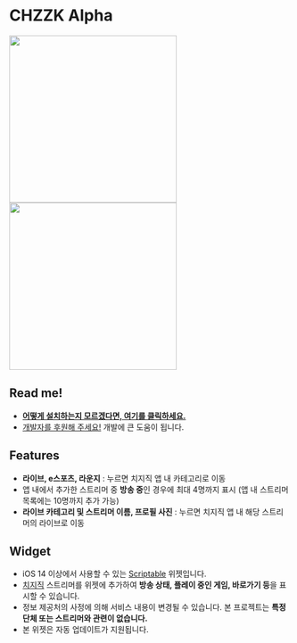# CHZZK Alpha
<div>
<img width="300" src="https://github.com/unvsDev/chzzk-alpha/assets/63099769/4c1f580e-8d6c-4859-ac27-5f240c9f7ef0">
<img width="300" src="https://github.com/unvsDev/chzzk-alpha/assets/63099769/9f57d2d4-ff40-4a21-8bcb-99d667f34e9c">
</div>

## Read me!
- [**어떻게 설치하는지 모르겠다면, 여기를 클릭하세요.**](https://widget.oopy.io/chzzk-alpha)
- [개발자를 후원해 주세요!](https://toss.me/powerful) 개발에 큰 도움이 됩니다.
  
## Features
- **라이브, e스포츠, 라운지** : 누르면 치지직 앱 내 카테고리로 이동
- 앱 내에서 추가한 스트리머 중 **방송 중**인 경우에 최대 4명까지 표시 (앱 내 스트리머 목록에는 10명까지 추가 가능)
- **라이브 카테고리 및 스트리머 이름, 프로필 사진** : 누르면 치지직 앱 내 해당 스트리머의 라이브로 이동

## Widget
- iOS 14 이상에서 사용할 수 있는 [Scriptable](https://apps.apple.com/kr/app/scriptable/id1405459188) 위젯입니다.
- [치지직](https://chzzk.naver.com) 스트리머를 위젯에 추가하여 **방송 상태, 플레이 중인 게임, 바로가기 등**을 표시할 수 있습니다.
- 정보 제공처의 사정에 의해 서비스 내용이 변경될 수 있습니다. 본 프로젝트는 **특정 단체 또는 스트리머와 관련이 없습니다.**
- 본 위젯은 자동 업데이트가 지원됩니다.
